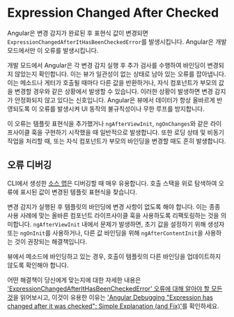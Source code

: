 # Expression Changed After Checked

<docs-video src="https://www.youtube.com/embed/O47uUnJjbJc"/>

Angular은 변경 감지가 완료된 후 표현식 값이 변경되면 `ExpressionChangedAfterItHasBeenCheckedError`를 발생시킵니다. Angular은 개발 모드에서만 이 오류를 발생시킵니다.

개발 모드에서 Angular은 각 변경 감지 실행 후 추가 검사를 수행하여 바인딩이 변경되지 않았는지 확인합니다. 이는 뷰가 일관성이 없는 상태로 남아 있는 오류를 잡아냅니다. 이는 메소드나 게터가 호출될 때마다 다른 값을 반환하거나, 자식 컴포넌트가 부모의 값을 변경할 경우와 같은 상황에서 발생할 수 있습니다. 이러한 상황이 발생하면 변경 감지가 안정화되지 않고 있다는 신호입니다. Angular은 뷰에서 데이터가 항상 올바르게 반영되도록 이 오류를 발생시켜 UI 동작의 불규칙성이나 무한 루프를 방지합니다.

이 오류는 템플릿 표현식을 추가했거나 `ngAfterViewInit`, `ngOnChanges`와 같은 라이프사이클 훅을 구현하기 시작했을 때 일반적으로 발생합니다. 또한 로딩 상태 및 비동기 작업을 처리할 때, 또는 자식 컴포넌트가 부모의 바인딩을 변경할 때도 흔히 발생합니다.

## 오류 디버깅

CLI에서 생성한 [소스 맵](https://developer.mozilla.org/docs/Tools/Debugger/How_to/Use_a_source_map)은 디버깅할 때 매우 유용합니다. 호출 스택을 위로 탐색하여 오류에 표시된 값이 변경된 템플릿 표현식을 찾습니다.

변경 감지가 실행된 후 템플릿의 바인딩에 변경 사항이 없도록 해야 합니다. 이는 종종 사용 사례에 맞는 올바른 컴포넌트 라이프사이클 훅을 사용하도록 리팩토링하는 것을 의미합니다. `ngAfterViewInit` 내에서 문제가 발생하면, 초기 값을 설정하기 위해 생성자 또는 `ngOnInit`를 사용하거나, 다른 값 바인딩을 위해 `ngAfterContentInit`을 사용하는 것이 권장되는 해결책입니다.

뷰에서 메소드에 바인딩하고 있는 경우, 호출이 템플릿의 다른 바인딩을 업데이트하지 않도록 확인해야 합니다.

어떤 해결책이 당신에게 맞는지에 대한 자세한 내용은 ['ExpressionChangedAfterItHasBeenCheckedError' 오류에 대해 알아야 할 모든 것](https://angularindepth.com/posts/1001/everything-you-need-to-know-about-the-expressionchangedafterithasbeencheckederror-error)을 읽어보시고, 이것이 유용한 이유는 ['Angular Debugging "Expression has changed after it was checked": Simple Explanation (and Fix)'](https://blog.angular-university.io/angular-debugging)를 확인하세요.